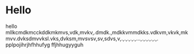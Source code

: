 # Hello
hello
mllkcmdkmcckddkmkmvs,vdk,mvkv,.dmdk.,mdkkvmmdkks.vdkvm,vkvk,mkmvv.dvksdmvvksl.vks,dvksm,mvsvsv,sv,sdvs,v,.,.,.,.,.,...,.,.,.,.,.,.
pplpojihrjhfhhufyg
ffjhhugyyguh
